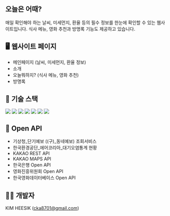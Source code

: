 ## 오늘은 어때?

매일 확인해야 하는 날씨, 미세먼지, 환율 등의 필수 정보를 한눈에 확인할 수 있는 웹사이트입니다.
식사 메뉴, 영화 추천과 방명록 기능도 제공하고 있습니다.

## 🖥 웹사이트 페이지

- 메인페이지 (날씨, 미세먼지, 환율 정보)
- 소개
- 오늘뭐하지? (식사 메뉴, 영화 추천)
- 방명록
  
## 📂 기술 스택

<img src="https://img.shields.io/badge/node.js-5FA04E?"> <img src="https://img.shields.io/badge/mongodb-47A248?"> <img src="https://img.shields.io/badge/ejs-B4CA65?"> <img src="https://img.shields.io/badge/html5-E34F26?"> <img src="https://img.shields.io/badge/css-663399?"> <img src="https://img.shields.io/badge/bootstrap-7952B3?"> <img src="https://img.shields.io/badge/javascript-F7DF1E?">

## 📖 Open API

- 기상청_단기예보 ((구)_동네예보) 조회서비스
- 한국환경공단_에어코리아_대기오염통계 현황
- KAKAO REST API
- KAKAO MAPS API
- 한국은행 Open API
- 영화진흥위원회 Open API
- 한국영화데이터베이스 Open API

## 👨‍💻 개발자
KIM HEESIK (cka8701@gmail.com)




